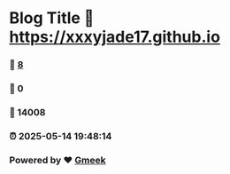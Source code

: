 # Blog Title :link: https://xxxyjade17.github.io 
### :page_facing_up: [8](https://xxxyjade17.github.io/tag.html) 
### :speech_balloon: 0 
### :hibiscus: 14008 
### :alarm_clock: 2025-05-14 19:48:14 
### Powered by :heart: [Gmeek](https://github.com/Meekdai/Gmeek)
